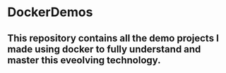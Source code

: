 # DockerDemos
<h2>This repository contains all the demo projects I made using docker to fully understand and master this eveolving technology.</h2>
